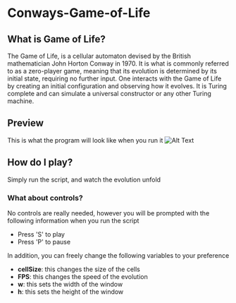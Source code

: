 # Conways-Game-of-Life

## What is Game of Life?

The Game of Life, is a cellular automaton devised by the British mathematician John Horton Conway in 1970. It is what is commonly referred to as a zero-player game, meaning that its evolution is determined by its initial state, requiring no further input. One interacts with the Game of Life by creating an initial configuration and observing how it evolves. It is Turing complete and can simulate a universal constructor or any other Turing machine.

## Preview

This is what the program will look like when you run it
![Alt Text](https://media0.giphy.com/media/I5U9dxcUwQljJmDQVJ/giphy.gif)
## How do I play?

Simply run the script, and watch the evolution unfold

### What about controls?

No controls are really needed, however you will be prompted with the following information when you run the script

- Press 'S' to play
- Press 'P' to pause

In addition, you can freely change the following variables to your preference

- **cellSize**: this changes the size of the cells
- **FPS**: this changes the speed of the evolution
- **w**: this sets the width of the window
- **h**: this sets the height of the window


